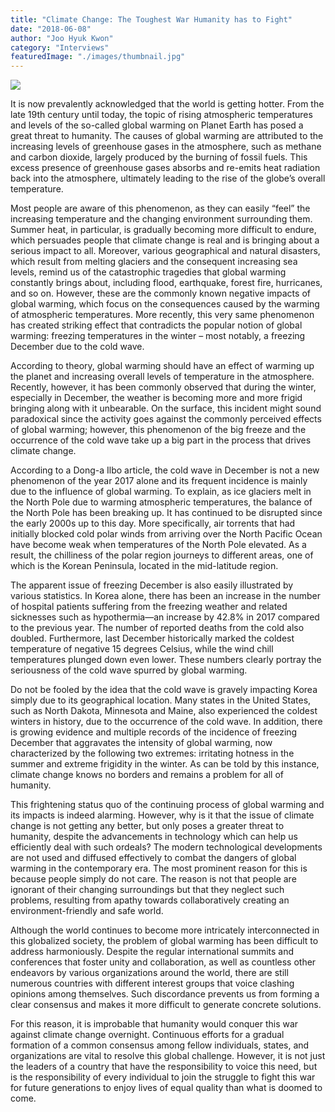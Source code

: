 ```yaml
---
title: "Climate Change: The Toughest War Humanity has to Fight"
date: "2018-06-08"
author: "Joo Hyuk Kwon"
category: "Interviews"
featuredImage: "./images/thumbnail.jpg"
---
```


![](/images/thumbnail.jpg)

It is now prevalently acknowledged that the world is getting hotter. From the late 19th century until today, the topic of rising atmospheric temperatures and levels of the so-called global warming on Planet Earth has posed a great threat to humanity. The causes of global warming are attributed to the increasing levels of greenhouse gases in the atmosphere, such as methane and carbon dioxide, largely produced by the burning of fossil fuels. This excess presence of greenhouse gases absorbs and re-emits heat radiation back into the atmosphere, ultimately leading to the rise of the globe’s overall temperature.

Most people are aware of this phenomenon, as they can easily “feel” the increasing temperature and the changing environment surrounding them. Summer heat, in particular, is gradually becoming more difficult to endure, which persuades people that climate change is real and is bringing about a serious impact to all. Moreover, various geographical and natural disasters, which result from melting glaciers and the consequent increasing sea levels, remind us of the catastrophic tragedies that global warming constantly brings about, including flood, earthquake, forest fire, hurricanes, and so on. However, these are the commonly known negative impacts of global warming, which focus on the consequences caused by the warming of atmospheric temperatures. More recently, this very same phenomenon has created striking effect that contradicts the popular notion of global warming: freezing temperatures in the winter – most notably, a freezing December due to the cold wave.

According to theory, global warming should have an effect of warming up the planet and increasing overall levels of temperature in the atmosphere. Recently, however, it has been commonly observed that during the winter, especially in December, the weather is becoming more and more frigid bringing along with it unbearable. On the surface, this incident might sound paradoxical since the activity goes against the commonly perceived effects of global warming; however, this phenomenon of the big freeze and the occurrence of the cold wave take up a big part in the process that drives climate change.

According to a Dong-a Ilbo article, the cold wave in December is not a new phenomenon of the year 2017 alone and its frequent incidence is mainly due to the influence of global warming. To explain, as ice glaciers melt in the North Pole due to warming atmospheric temperatures, the balance of the North Pole has been breaking up. It has continued to be disrupted since the early 2000s up to this day. More specifically, air torrents that had initially blocked cold polar winds from arriving over the North Pacific Ocean have become weak when temperatures of the North Pole elevated. As a result, the chilliness of the polar region journeys to different areas, one of which is the Korean Peninsula, located in the mid-latitude region.

The apparent issue of freezing December is also easily illustrated by various statistics. In Korea alone, there has been an increase in the number of hospital patients suffering from the freezing weather and related sicknesses such as hypothermia—an increase by 42.8% in 2017 compared to the previous year. The number of reported deaths from the cold also doubled. Furthermore, last December historically marked the coldest temperature of negative 15 degrees Celsius, while the wind chill temperatures plunged down even lower. These numbers clearly portray the seriousness of the cold wave spurred by global warming.

Do not be fooled by the idea that the cold wave is gravely impacting Korea simply due to its geographical location. Many states in the United States, such as North Dakota, Minnesota and Maine, also experienced the coldest winters in history, due to the occurrence of the cold wave. In addition, there is growing evidence and multiple records of the incidence of freezing December that aggravates the intensity of global warming, now characterized by the following two extremes: irritating hotness in the summer and extreme frigidity in the winter. As can be told by this instance, climate change knows no borders and remains a problem for all of humanity.

This frightening status quo of the continuing process of global warming and its impacts is indeed alarming. However, why is it that the issue of climate change is not getting any better, but only poses a greater threat to humanity, despite the advancements in technology which can help us efficiently deal with such ordeals? The modern technological developments are not used and diffused effectively to combat the dangers of global warming in the contemporary era. The most prominent reason for this is because people simply do not care. The reason is not that people are ignorant of their changing surroundings but that they neglect such problems, resulting from apathy towards collaboratively creating an environment-friendly and safe world.

Although the world continues to become more intricately interconnected in this globalized society, the problem of global warming has been difficult to address harmoniously. Despite the regular international summits and conferences that foster unity and collaboration, as well as countless other endeavors by various organizations around the world, there are still numerous countries with different interest groups that voice clashing opinions among themselves. Such discordance prevents us from forming a clear consensus and makes it more difficult to generate concrete solutions.

For this reason, it is improbable that humanity would conquer this war against climate change overnight. Continuous efforts for a gradual formation of a common consensus among fellow individuals, states, and organizations are vital to resolve this global challenge. However, it is not just the leaders of a country that have the responsibility to voice this need, but is the responsibility of every individual to join the struggle to fight this war for future generations to enjoy lives of equal quality than what is doomed to come.
